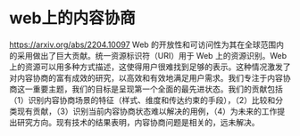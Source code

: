 

# web上的内容协商
https://arxiv.org/abs/2204.10097
Web 的开放性和可访问性为其在全球范围内的采用做出了巨大贡献。统一资源标识符（URI）用于 Web 上的资源识别。Web 上的资源可以用多种方式描述，这使得用户很难找到足够的表示。这种情况激发了对内容协商的富有成效的研究，以高效和有效地满足用户需求。我们专注于内容协商这一重要主题，我们的目标是呈现第一个全面的最先进状态。我们的贡献包括（1）识别内容协商场景的特征（样式、维度和传达约束的手段），（2）比较和分类现有贡献，（3）识别当前内容协商状态难以解决的用例，（4）为未来的工作提出研究方向。现有技术的结果表明，内容协商问题是相关的，远未解决。



